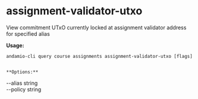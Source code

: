 # assignment-validator-utxo
View commitment UTxO currently locked at assignment validator address for specified alias



**Usage:**
```
andamio-cli query course assignments assignment-validator-utxo [flags]

```


```

**Options:**
```
--alias string    
      --policy string
```


